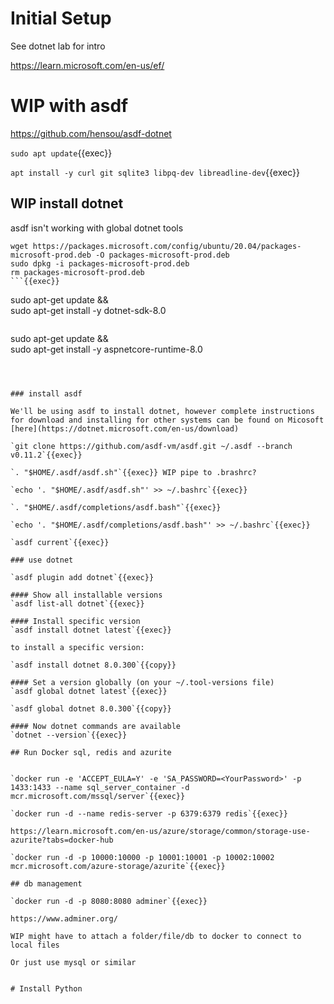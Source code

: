 
# Initial Setup


See dotnet lab for intro

https://learn.microsoft.com/en-us/ef/

# WIP with asdf

https://github.com/hensou/asdf-dotnet

`sudo apt update`{{exec}}

`apt install -y curl git sqlite3 libpq-dev libreadline-dev`{{exec}}

## WIP install dotnet

asdf isn't working with global dotnet tools

```
wget https://packages.microsoft.com/config/ubuntu/20.04/packages-microsoft-prod.deb -O packages-microsoft-prod.deb
sudo dpkg -i packages-microsoft-prod.deb
rm packages-microsoft-prod.deb
```{{exec}}

```
sudo apt-get update && \
  sudo apt-get install -y dotnet-sdk-8.0
```{{exec}}

```
sudo apt-get update && \
  sudo apt-get install -y aspnetcore-runtime-8.0
```{{exec}}



### install asdf

We'll be using asdf to install dotnet, however complete instructions for download and installing for other systems can be found on Micosoft [here](https://dotnet.microsoft.com/en-us/download)

`git clone https://github.com/asdf-vm/asdf.git ~/.asdf --branch v0.11.2`{{exec}}

`. "$HOME/.asdf/asdf.sh"`{{exec}} WIP pipe to .brashrc?

`echo '. "$HOME/.asdf/asdf.sh"' >> ~/.bashrc`{{exec}}

`. "$HOME/.asdf/completions/asdf.bash"`{{exec}}

`echo '. "$HOME/.asdf/completions/asdf.bash"' >> ~/.bashrc`{{exec}}

`asdf current`{{exec}}

### use dotnet

`asdf plugin add dotnet`{{exec}}

#### Show all installable versions
`asdf list-all dotnet`{{exec}}

#### Install specific version
`asdf install dotnet latest`{{exec}}

to install a specific version:

`asdf install dotnet 8.0.300`{{copy}}

#### Set a version globally (on your ~/.tool-versions file)
`asdf global dotnet latest`{{exec}}

`asdf global dotnet 8.0.300`{{copy}}

#### Now dotnet commands are available
`dotnet --version`{{exec}}

## Run Docker sql, redis and azurite


`docker run -e 'ACCEPT_EULA=Y' -e 'SA_PASSWORD=<YourPassword>' -p 1433:1433 --name sql_server_container -d mcr.microsoft.com/mssql/server`{{exec}}

`docker run -d --name redis-server -p 6379:6379 redis`{{exec}}

https://learn.microsoft.com/en-us/azure/storage/common/storage-use-azurite?tabs=docker-hub

`docker run -d -p 10000:10000 -p 10001:10001 -p 10002:10002 mcr.microsoft.com/azure-storage/azurite`{{exec}}

## db management

`docker run -d -p 8080:8080 adminer`{{exec}}

https://www.adminer.org/

WIP might have to attach a folder/file/db to docker to connect to local files

Or just use mysql or similar


# Install Python




